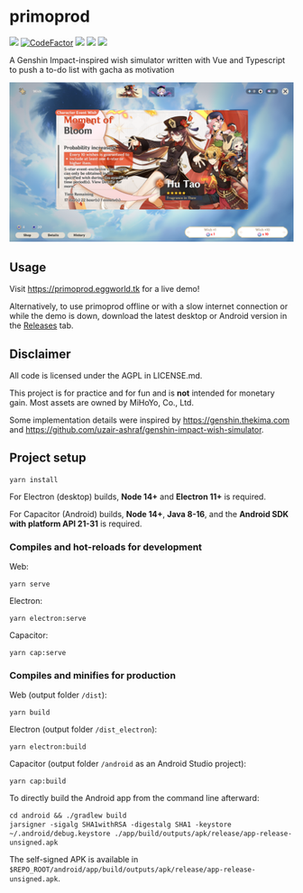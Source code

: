 # primoprod

<a href="https://github.com/potatoeggy/primoprod/actions?query=branch%3Amaster"><img src="https://img.shields.io/github/workflow/status/potatoeggy/primoprod/build" /></a>
<a href="https://www.codefactor.io/repository/github/potatoeggy/primoprod"><img src="https://www.codefactor.io/repository/github/potatoeggy/primoprod/badge" alt="CodeFactor" /></a>
<a href="https://github.com/potatoeggy/primoprod/releases/latest"><img src="https://img.shields.io/github/v/release/potatoeggy/primoprod?display_name=tag" /></a>
<a href="https://github.com/potatoeggy/primoprod/issues"><img src="https://img.shields.io/github/issues/potatoeggy/primoprod" /></a>
<a href="/LICENSE.md"><img src="https://img.shields.io/github/license/potatoeggy/primoprod" /></a>

A Genshin Impact-inspired wish simulator written with Vue and Typescript to push a to-do list with gacha as motivation

![](primoprod-demo.png)

## Usage

Visit https://primoprod.eggworld.tk for a live demo!

Alternatively, to use primoprod offline or with a slow internet connection or while the demo is down, download the latest desktop or Android version in the [Releases](https://github.com/potatoeggy/primoprod/releases/latest) tab.

## Disclaimer

All code is licensed under the AGPL in LICENSE.md.

This project is for practice and for fun and is **not** intended for monetary gain. Most assets are owned by MiHoYo, Co., Ltd.

Some implementation details were inspired by https://genshin.thekima.com and https://github.com/uzair-ashraf/genshin-impact-wish-simulator.

## Project setup

```
yarn install
```

For Electron (desktop) builds, **Node 14+** and **Electron 11+** is required.

For Capacitor (Android) builds, **Node 14+**, **Java 8-16**, and the **Android SDK with platform API 21-31** is required.

### Compiles and hot-reloads for development

Web:

```
yarn serve
```

Electron:

```
yarn electron:serve
```

Capacitor:

```
yarn cap:serve
```

### Compiles and minifies for production

Web (output folder `/dist`):

```
yarn build
```

Electron (output folder `/dist_electron`):

```
yarn electron:build
```

Capacitor (output folder `/android` as an Android Studio project):

```
yarn cap:build
```

To directly build the Android app from the command line afterward:

```
cd android && ./gradlew build
jarsigner -sigalg SHA1withRSA -digestalg SHA1 -keystore ~/.android/debug.keystore ./app/build/outputs/apk/release/app-release-unsigned.apk
```

The self-signed APK is available in `$REPO_ROOT/android/app/build/outputs/apk/release/app-release-unsigned.apk`.

